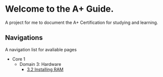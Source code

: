 # Welcome to the A+ Guide.
A project for me to document the A+ Certification for studying and learning.

## Navigations
A navigation list for avaliable pages

- Core 1
    - Domain 3: Hardware
        - [3.2 Installing RAM](/core-one/domain-3/3-2.html)
